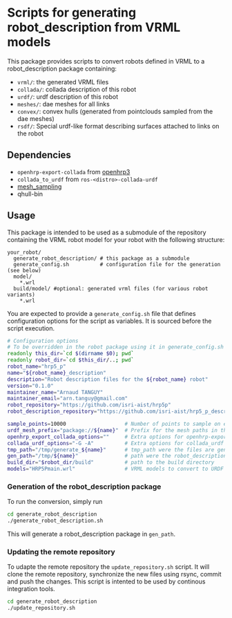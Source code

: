 # Scripts for generating robot_description from VRML models

This package provides scripts to convert robots defined in VRML to a robot_description package containing:

- `vrml/`: the generated VRML files
- `collada/`: collada description of this robot
- `urdf/`: urdf description of this robot
- `meshes/`: dae meshes for all links
- `convex/`: convex hulls (generated from pointclouds sampled from the dae meshes)
- `rsdf/`: Special urdf-like format describing surfaces attached to links on the robot

## Dependencies

- `openhrp-export-collada` from [openhrp3](https://github.com/fkanehiro/openhrp3)
- `collada_to_urdf` from `ros-<distro>-collada-urdf`
- [mesh_sampling](https://github.com/arntanguy/mesh_sampling)
- qhull-bin

## Usage

This package is intended to be used as a submodule of the repository containing the VRML robot model for your robot with the following structure:

```
your_robot/
  generate_robot_description/ # this package as a submodule
  generate_config.sh          # configuration file for the generation (see below)
  model/
    *.wrl
  build/model/ #optional: generated vrml files (for various robot variants)
    *.wrl
```

You are expected to provide a `generate_config.sh` file that defines configuration options for the script as variables. It is sourced before the script execution.

```sh
# Configuration options
# To be overridden in the robot package using it in generate_config.sh
readonly this_dir=`cd $(dirname $0); pwd`
readonly robot_dir=`cd $this_dir/..; pwd`
robot_name="hrp5_p"
name="${robot_name}_description"
description="Robot description files for the ${robot_name} robot"
version="0.1.0"
maintainer_name="Arnaud TANGUY"
maintainer_email="arn.tanguy@gmail.com"
robot_repository="https://github.com/isri-aist/hrp5p"
robot_description_repository="https://github.com/isri-aist/hrp5_p_description"

sample_points=10000                   # Number of points to sample on each mesh (used for convex hull generation)
urdf_mesh_prefix="package://${name}"  # Prefix for the mesh paths in the urdf
openhrp_export_collada_options=""     # Extra options for openhrp-export-collada (-a ...)
collada_urdf_options="-G -A"          # Extra options for collada_urdf
tmp_path="/tmp/generate_${name}"      # tmp_path were the files are generated
gen_path="/tmp/${name}"               # path were the robot_description package gets generated
build_dir="$robot_dir/build"          # path to the build directory
models="HRP5Pmain.wrl"                # VRML models to convert to URDF (space-separated)
```

### Generation of the robot_description package

To run the conversion, simply run

```sh
cd generate_robot_description
./generate_robot_description.sh
```

This will generate a robot_description package in `gen_path`.

### Updating the remote repository

To udapte the remote repository the `update_repository.sh` script. It will clone the remote repository, synchronize the new files using rsync, commit and push the changes. This script is intented to be used by continous integration tools.

```sh
cd generate_robot_description
./update_repository.sh
```
